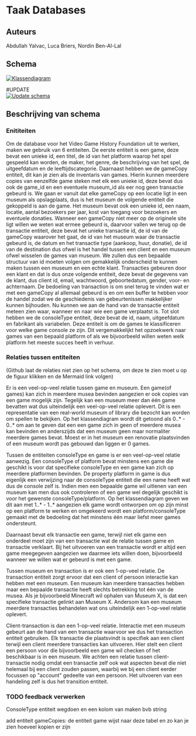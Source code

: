 # Taak Databases
## Auteurs
Abdullah Yalvac,
Luca Briers,
Nordin Ben-Al-Lal

## Schema  

[![Klassendiagram](https://mermaid.ink/img/pako:eNqFVNFu2yAU_RXE45RExW7q1Jr2sLTdyzpNa142WZqouUnRbLAAd8ui_PuusR1jR-nih8Dhcjj33AsHmmsBNKV5wa29k3xneJkpIQ3kTmpFPm4y5dfIJ14COWSK4O-zVjtCdoj8lKKFnpyRCDrpCgiCcq2sLmCzr85CBbxCoSswI3QHysAkzuZGVo2cFr_jDoiBAriFZtyiUjnCd7BuxMqtzHm74djrf6wt1OU4g9JjU2EK8xoBhe7Z-oNepZVOG_sVzHfgXQbbQnNHQDnDVQ4PACEstPIclnhNvaoNxlreeh1KcwN-kucXRqZ7ZJKEdyfYPjh0rzD_YKUpSsCDPjvZivRkgcp1ITGtsXe5x6beESi5LMZQhRS_tQn1kWdp3MsgrQ_F6otJQ5yXg2ylse6Lh0_lXQ-NNtL5RgOeEZdc1Vv0pjYTDVwYsPZBm29QcdlAlzoxMK25MGtdSbCHSf1a9EJdkcFftYyyjJL38_kHHF4tFu9wNlCegrqVcVzb65kKTUG-USgbKDMVtuGlg8-ixnTBsf-L69qJNF41H53REgw2jsCXyJuVUfcCeCRNcSi4-ZVRdAbjeO30017lNN3ywsKM1pVA47uX64RWXP3QGufO1O2Upgf6h6bsOl5cJfEyumHsesWSKJnRPU3nq8UySaJbdhvfxIyt2HFG_3oCtmDLiEXJikW4N07ieEZBNJf_sXs5m79ex71f6WQc_wG56cPO?type=png)](https://mermaid.live/edit#pako:eNqFVNFu2yAU_RXE45RExW7q1Jr2sLTdyzpNa142WZqouUnRbLAAd8ui_PuusR1jR-nih8Dhcjj33AsHmmsBNKV5wa29k3xneJkpIQ3kTmpFPm4y5dfIJ14COWSK4O-zVjtCdoj8lKKFnpyRCDrpCgiCcq2sLmCzr85CBbxCoSswI3QHysAkzuZGVo2cFr_jDoiBAriFZtyiUjnCd7BuxMqtzHm74djrf6wt1OU4g9JjU2EK8xoBhe7Z-oNepZVOG_sVzHfgXQbbQnNHQDnDVQ4PACEstPIclnhNvaoNxlreeh1KcwN-kucXRqZ7ZJKEdyfYPjh0rzD_YKUpSsCDPjvZivRkgcp1ITGtsXe5x6beESi5LMZQhRS_tQn1kWdp3MsgrQ_F6otJQ5yXg2ylse6Lh0_lXQ-NNtL5RgOeEZdc1Vv0pjYTDVwYsPZBm29QcdlAlzoxMK25MGtdSbCHSf1a9EJdkcFftYyyjJL38_kHHF4tFu9wNlCegrqVcVzb65kKTUG-USgbKDMVtuGlg8-ixnTBsf-L69qJNF41H53REgw2jsCXyJuVUfcCeCRNcSi4-ZVRdAbjeO30017lNN3ywsKM1pVA47uX64RWXP3QGufO1O2Upgf6h6bsOl5cJfEyumHsesWSKJnRPU3nq8UySaJbdhvfxIyt2HFG_3oCtmDLiEXJikW4N07ieEZBNJf_sXs5m79ex71f6WQc_wG56cPO)


#UPDATE  
[![Update schema](https://mermaid.ink/img/pako:eNp9VNuO0zAQ_RXLj6hbNU2zaSLEA93LC4sQ2xdQJGTiSdeSY0e2s1Cq_juTWxOnsK2qjI-nZ47PTHyiueZAU5pLZu2dYAfDykxxYSB3QivycZ-pdo88shLIKVMEP5-0OhByQOSH4B307IxA0AknYZKUa2W1hP2xukrl8ApSV2A89ADKwCzP5kZUjZwOv2MOiAEJzEITd6hQjrAD7BqxohA56_5wztRwgqfaQl36ZyhbbC5N4ck8QOqBbyj1Kqxw2tgvYL4B689QSM0cAeUMUzk8AExhrlXLYYmnao-5lnVuT6W5Eb_I6yyVAiv4WNOKna4E-PDsdK1xE97RvHuFxkx2mn5NeLAFTnTqW7KJ_F2rxjd1prD3kEDJhPShCil-aTPVR34K415GaUMqDgafzcp1n0ghjHWfW_h8kTjOoKfzjdm8Ii6Zqgv0pjYzDYwbsPZBm69QMdFA_xvSiWmPXbuOp-sWHq8b6yPzuUDa9tXMaJBR8v7m5gOGq-XyHa6GOl1KE417fmb3bmRq6hUyeqnBSJqp6dh6pYN56VnmvyiH6m-mYtgPG2mcbL50QUswOFYcr7DWzIy6F0B9NMWQQ8Fq6TKKLmEqq51-PqqcpgWTFha0rjh2pr_1LmjF1Hetce1M3S1peqK_aRqs4-U2SaJoE0erIFwn2wU90jRCdBvEIf6SIFwF8XlB_7QEq2V8G602t2EcrjdhEoXBggJvro2n_tZtHoOO-3anl3H-C3Ue2M4?type=png)](https://mermaid.live/edit#pako:eNp9VNuO0zAQ_RXLj6hbNU2zaSLEA93LC4sQ2xdQJGTiSdeSY0e2s1Cq_juTWxOnsK2qjI-nZ47PTHyiueZAU5pLZu2dYAfDykxxYSB3QivycZ-pdo88shLIKVMEP5-0OhByQOSH4B307IxA0AknYZKUa2W1hP2xukrl8ApSV2A89ADKwCzP5kZUjZwOv2MOiAEJzEITd6hQjrAD7BqxohA56_5wztRwgqfaQl36ZyhbbC5N4ck8QOqBbyj1Kqxw2tgvYL4B689QSM0cAeUMUzk8AExhrlXLYYmnao-5lnVuT6W5Eb_I6yyVAiv4WNOKna4E-PDsdK1xE97RvHuFxkx2mn5NeLAFTnTqW7KJ_F2rxjd1prD3kEDJhPShCil-aTPVR34K415GaUMqDgafzcp1n0ghjHWfW_h8kTjOoKfzjdm8Ii6Zqgv0pjYzDYwbsPZBm69QMdFA_xvSiWmPXbuOp-sWHq8b6yPzuUDa9tXMaJBR8v7m5gOGq-XyHa6GOl1KE417fmb3bmRq6hUyeqnBSJqp6dh6pYN56VnmvyiH6m-mYtgPG2mcbL50QUswOFYcr7DWzIy6F0B9NMWQQ8Fq6TKKLmEqq51-PqqcpgWTFha0rjh2pr_1LmjF1Hetce1M3S1peqK_aRqs4-U2SaJoE0erIFwn2wU90jRCdBvEIf6SIFwF8XlB_7QEq2V8G602t2EcrjdhEoXBggJvro2n_tZtHoOO-3anl3H-C3Ue2M4)
## Beschrijving van schema
### Enititeiten
Om de database voor het Video Game History Foundation uit te werken, maken we gebruik van 6 entiteiten. De eerste entiteit is een game, deze bevat een unieke id, een titel, de id van het platform waarop het spel gespeeld kan worden, de maker, het genre, de beschrijving van het spel, de uitgeefdatum en de leeftijdscategorie. Daarnaast hebben we de gameCopy entiteit, dit kan je zien als de inventaris van games. Hierin kunnen meerdere copies van eenzelfde game steken met elk een unieke id, deze bevat dus ook de game_id en een eventuele museum_id als eer nog geen transactie gebeurd is. We gaan er vanuit dat elke gameCopy op een locatie ligt in een museum als opslagplaats, dus is het museum de volgende entiteit die gekoppeld is aan de game. Het museum bevat ook een unieke id, een naam, locatie, aantal bezoekers per jaar, kost van toegang voor bezoekers en eventuele donaties. Wanneer een gameCopy niet meer op de originele site ligt willen we weten wat ermee gebeurd is, daarvoor vallen we terug op de transactie entiteit, deze bevat het unieke transactie id, de id van de gameCopy waarover het gaat, de id van het museum waar de transactie gebeurd is, de datum en het transactie type (aankoop, huur, donatie), de id van de destination dus ofwel is het handel tussen een client en een museum ofwel wisselen de games van museum. We zullen dus een bepaalde structuur van id moeten volgen om gemakkelijk onderscheid te kunnen maken tussen een museum en een echte klant. Transacties gebeuren door een klant en dat is dus onze volgende entiteit, deze bevat de gegevens van de klant, dus client id, email, wachtwoord, geboortedatum, gender, voor- en achternaam. De bedoeling van transaction is om snel terug te vinden wat er met een gameCopy al allemaal gebeurd is en om een buffer te hebben voor de handel zodat we de geschiedenis van gebeurtenissen makkelijker kunnen bijhouden. Nu kunnen we aan de hand van de transactie entiteit meteen zien waar, wanneer en naar wie een game verplaatst is. Tot slot hebben we de consoleType entiteit, deze bevat de id, naam, uitgeefdatum en fabrikant als variabelen. Deze entiteit is om de games te klassificeren voor welke game console ze zijn. Dit vergemakkelijkt het opzoekwerk naar games van een bepaald platform of als we bijvoorbeeld willen weten welk platform het meeste succes heeft in verhuur.

### Relaties tussen entiteiten 
(Github laat de relaties niet zien op het schema, om deze te zien moet u op de figuur klikken en de Mermaid link volgen)

Er is een veel-op-veel relatie tussen game en museum. Een game(of games) kan zich in meerdere musea bevinden aangezien er ook copies van een game mogelijk zijn. Tegelijk kan een museum meer dan één game bevatten wat dus uiteindelijk een veel-op-veel relatie oplevert. Dit is een representatie van een real-world museum of library die bezocht kan worden om spellen te bekijken. Op het klassendiagram wordt dit getoond als 0..* - 0..* om aan te geven dat een een game zich in geen of meerdere musea kan bevinden en anderszijds dat een museum geen maar normaliter meerdere games bevat. Moest er in het museum een renovatie plaatsvinden of een museum wordt pas gebouwd dan liggen er 0 games.

Tussen de entiteiten consoleType en game is er een veel-op-veel relatie aanwezig. Een consoleType of platform bevat minstens een game die geschikt is voor dat specifieke consoleType en een game kan zich op meerdere platformen bevinden. De property platform in game is dus eigenlijk een verwijzing naar de consoleType entiteit die een name heeft wat dus de console zelf is. Indien men een bepaalde game wil uitlenen van een museum kan men dus ook controleren of een game wel degelijk geschikt is voor het gewenste consoleType/platform. Op het klassendiagram geven we dit aan met 1..* - 1..* aangezien elk game wordt ontworpen om op zijn minst op een platform te werken en omgekeerd wordt een platform/consoleType gemaakt met de bedoeling dat het minstens één maar liefst meer games ondersteunt.

Daarnaast bevat elk transactie een game, terwijl niet elk game een onderdeel moet zijn van een transactie wat de relatie tussen game en transactie verklaart. Bij het uitvoeren van een transactie wordt er altijd een game meegegeven aangezien we daarmee iets willen doen, bijvoorbeeld wanneer we willen wat er gebeurd is met een game.

Tussen museum en transaction is er ook een 1-op-veel relatie. De transaction entiteit zorgt ervoor dat een client of persoon interactie kan hebben met een museum. Een museum kan meerdere transacties hebben maar een bepaalde transactie heeft slechts betrekking tot één van de musea. Als je bijvoorbeeld Minecraft wil ophalen van Museum X, is dat een specifieke transactie gelinkt aan Museum X. Andersom kan een museum meerdere transacties behandelen wat ons uiteindelijk een 1-op-veel relatie oplevert. 

Client-transaction is dan een 1-op-veel relatie. Interactie met een museum gebeurt aan de hand van een transactie waarvoor we dus het transaction entiteit gebruiken. Elk transactie die plaatsvindt is specifiek aan een client terwijl een client meerdere transacties kan uitvoeren. Hier stelt een client een persoon voor die bijvoorbeeld een game wil checken of het beschikbaar is in een museum. We achten een relatie tussen client-transactie nodig omdat een transactie zelf ook wat aspecten bevat die niet helemaal bij een client zouden passen, waarbij we bij een client eerder focussen op "account" gedeelte van een persoon. Het uitvoeren van een handeling zelf is dus het transition entiteit.


### TODO feedback verwerken

ConsoleType entiteit wegdoen en een kolom van maken bvb string

add entiteit gameCopies: de entiteit game wijst naar deze tabel en zo kan je zien hoeveel kopien er zijn
